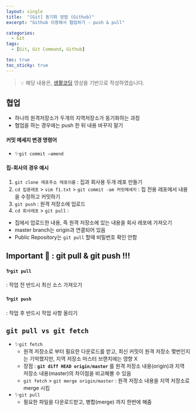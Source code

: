 ```yaml
---
layout: single
title:  "[Git] 동기화 방법 (Github)"
excerpt: "Github 이용해서 협업하기 - push & pull"

categories:
  - Git
tags:
  - [Git, Git Command, Github]

toc: true
toc_sticky: true
---
```

> 💡 해당 내용은, [생활코딩](https://www.youtube.com/playlist?list=PLuHgQVnccGMA8iwZwrGyNXCGy2LAAsTXk) 영상을 기반으로 작성하였습니다.

## 협업
- 하나의 원격저장소가 두개의 지역저장소가 동기화하는 과정
- 협업을 하는 경우에는 push 한 뒤 내용 바꾸지 말기 

#### 커밋 메세지 변경 명령어
- ✨`git commit —amend`

#### 집-회사의 경우 예시
1. `git clone 레포주소 레포이름` : 집과 회사용 두개 레포 만들기
2. `cd 집용레포` > `vim f1.txt` > `git commit -am 커밋메세지` : 집 전용 레포에서 내용을 수정하고 커밋하기
3. `git push` : 원격 저장소에 업로드
4. `cd 회사레포` > `git pull` : 
  - 집에서 업로드한 내용, 즉 원격 저장소에 있는 내용을 회사 레포에 가져오기
  - master branch는 origin과 연결되어 있음
  - Public Repository는 `git pull` 할때 비밀번호 확인 안함


## Important 🚀 : git pull & git push !!!
#### ✨`git pull`
: 작업 전 반드시 최신 소스 가져오기
#### ✨`git push`
: 작업 후 반드시 작업 사항 올리기


## `git pull vs git fetch`
- ✨`git fetch`
  - 원격 저장소로 부터 필요한 다운로드를 받고, 최신 커밋이 원격 저장소 몇번인지는 기억했지만, 지역 저장소 마스터 브랜치에는 영향 X
  - 장점 : **`git diff HEAD origin/master`** 를 원격 저장소 내용(origin)과 지역 저장소 내용(master)의 차이점을 비교해볼 수 있음
  - `git fetch` > `git merge origin/master` :  원격 저장소 내용을 지역 저장소로 merge 시킴
- ✨`git pull`
  - 필요한 파일을 다운로드받고, 병합(merge) 까지 한번에 해줌


